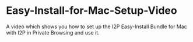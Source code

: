 # Easy-Install-for-Mac-Setup-Video
A video which shows you how to set up the I2P Easy-Install Bundle for Mac with I2P in Private Browsing and use it.
